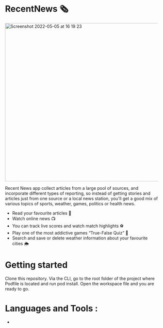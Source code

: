 # RecentNews 🗞
<img width="520" alt="Screenshot 2022-05-05 at 16 19 23" src="https://user-images.githubusercontent.com/110664188/183120738-f1817d48-666f-414d-a576-eb2dd19cae95.png">

Recent News app collect articles from a large pool of sources, and incorporate different types of reporting, so instead of getting stories and articles just from one source or a local news station, you'll get a good mix of various topics of sports, weather, games, politics or health news.

- Read your favourite articles 📰
- Watch online news 📺
- You can track live scores and watch match highlights ⚽️
- Play one of the most addictive games “True-False Quiz” 🎲
- Search and save or delete weather information about your favourite cities 🌦

# Getting started

Clone this repository.
Via the CLI, go to the root folder of the project where Podfile is located and run pod install.
Open the workspace file and you are ready to go.

# Languages and Tools :

- 

